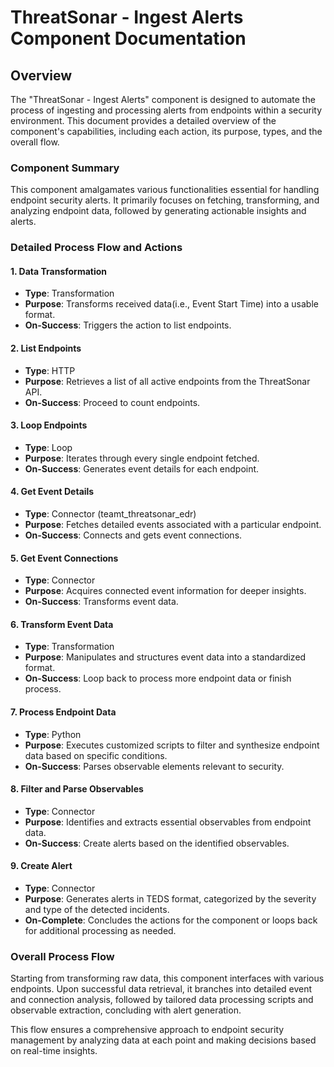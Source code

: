 # ThreatSonar - Ingest Alerts Component Documentation

## Overview
The "ThreatSonar - Ingest Alerts" component is designed to automate the process of ingesting and processing alerts from endpoints within a security environment. This document provides a detailed overview of the component's capabilities, including each action, its purpose, types, and the overall flow.

### Component Summary
This component amalgamates various functionalities essential for handling endpoint security alerts. It primarily focuses on fetching, transforming, and analyzing endpoint data, followed by generating actionable insights and alerts.

### Detailed Process Flow and Actions
#### 1. Data Transformation
- **Type**: Transformation
- **Purpose**: Transforms received data(i.e., Event Start Time) into a usable format.
- **On-Success**: Triggers the action to list endpoints.
 
#### 2. List Endpoints
- **Type**: HTTP
- **Purpose**: Retrieves a list of all active endpoints from the ThreatSonar API.
- **On-Success**: Proceed to count endpoints.

#### 3. Loop Endpoints
- **Type**: Loop
- **Purpose**: Iterates through every single endpoint fetched.
- **On-Success**: Generates event details for each endpoint.

#### 4. Get Event Details
- **Type**: Connector (teamt_threatsonar_edr)
- **Purpose**: Fetches detailed events associated with a particular endpoint.
- **On-Success**: Connects and gets event connections.

#### 5. Get Event Connections
- **Type**: Connector
- **Purpose**: Acquires connected event information for deeper insights.
- **On-Success**: Transforms event data.

#### 6. Transform Event Data
- **Type**: Transformation
- **Purpose**: Manipulates and structures event data into a standardized format.
- **On-Success**: Loop back to process more endpoint data or finish process.

#### 7. Process Endpoint Data
- **Type**: Python
- **Purpose**: Executes customized scripts to filter and synthesize endpoint data based on specific conditions.
- **On-Success**: Parses observable elements relevant to security.

#### 8. Filter and Parse Observables
- **Type**: Connector
- **Purpose**: Identifies and extracts essential observables from endpoint data.
- **On-Success**: Create alerts based on the identified observables.

#### 9. Create Alert
- **Type**: Connector
- **Purpose**: Generates alerts in TEDS format, categorized by the severity and type of the detected incidents.
- **On-Complete**: Concludes the actions for the component or loops back for additional processing as needed.

### Overall Process Flow
Starting from transforming raw data, this component interfaces with various endpoints. Upon successful data retrieval, it branches into detailed event and connection analysis, followed by tailored data processing scripts and observable extraction, concluding with alert generation.

This flow ensures a comprehensive approach to endpoint security management by analyzing data at each point and making decisions based on real-time insights.

